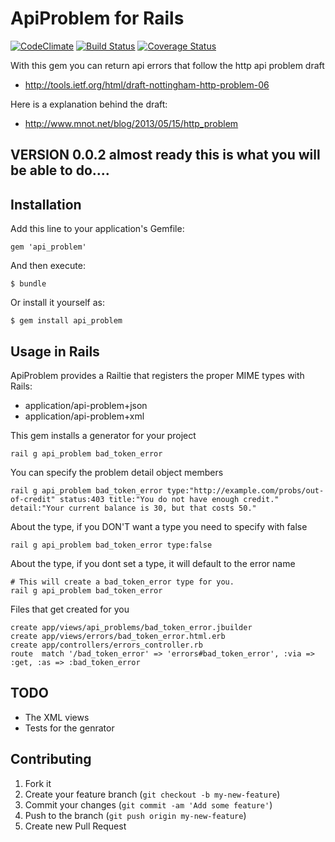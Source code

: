 # ApiProblem for Rails
[![CodeClimate](https://codeclimate.com/github/guillec/http_problem.png)](https://codeclimate.com/github/guillec/api_problem)
[![Build Status](https://travis-ci.org/guillec/api-problem.png)](https://travis-ci.org/guillec/api_problem)
[![Coverage
Status](https://coveralls.io/repos/guillec/api-problem/badge.png)](https://coveralls.io/r/guillec/api_problem)

With this gem you can return api errors that follow the http api problem draft 
- http://tools.ietf.org/html/draft-nottingham-http-problem-06

Here is a explanation behind the draft:
- http://www.mnot.net/blog/2013/05/15/http_problem

## VERSION 0.0.2 almost ready this is what you will be able to do....

## Installation

Add this line to your application's Gemfile:

    gem 'api_problem'

And then execute:

    $ bundle

Or install it yourself as:

    $ gem install api_problem

## Usage in Rails
ApiProblem provides a Railtie that registers the proper MIME types with Rails:
- application/api-problem+json
- application/api-problem+xml

This gem installs a generator for your project
    
    rail g api_problem bad_token_error
    
You can specify the problem detail object members

    rail g api_problem bad_token_error type:"http://example.com/probs/out-of-credit" status:403 title:"You do not have enough credit." detail:"Your current balance is 30, but that costs 50."
    
About the type, if you DON'T want a type you need to specify with false

    rail g api_problem bad_token_error type:false

About the type, if you dont set a type, it will default to the error name
    
    # This will create a bad_token_error type for you.
    rail g api_problem bad_token_error
    
Files that get created for you

    create app/views/api_problems/bad_token_error.jbuilder
    create app/views/errors/bad_token_error.html.erb
    create app/controllers/errors_controller.rb
    route  match '/bad_token_error' => 'errors#bad_token_error', :via => :get, :as => :bad_token_error
    
## TODO
- The XML views
- Tests for the genrator

## Contributing

1. Fork it
2. Create your feature branch (`git checkout -b my-new-feature`)
3. Commit your changes (`git commit -am 'Add some feature'`)
4. Push to the branch (`git push origin my-new-feature`)
5. Create new Pull Request
